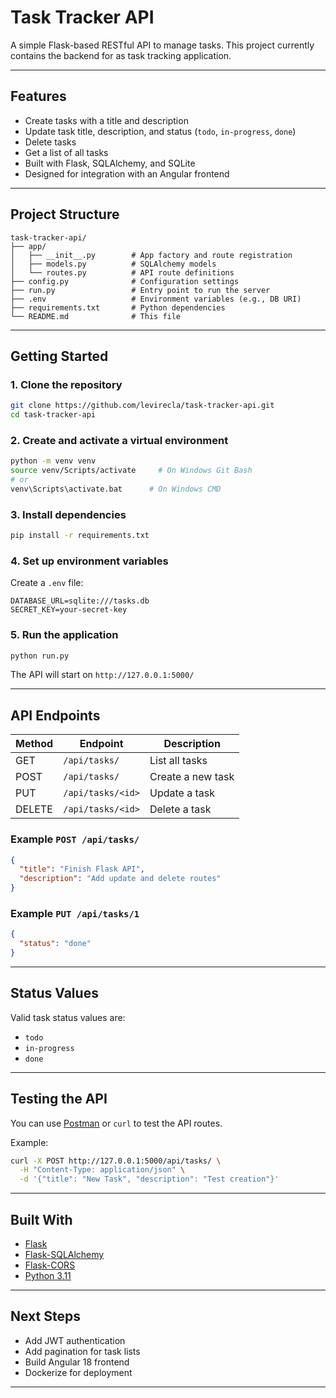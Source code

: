 # Task Tracker API

A simple Flask-based RESTful API to manage tasks. This project currently contains the backend for as task tracking application.

---

## Features

- Create tasks with a title and description
- Update task title, description, and status (`todo`, `in-progress`, `done`)
- Delete tasks
- Get a list of all tasks
- Built with Flask, SQLAlchemy, and SQLite
- Designed for integration with an Angular frontend

---

## Project Structure

```
task-tracker-api/
├── app/
│   ├── __init__.py        # App factory and route registration
│   ├── models.py          # SQLAlchemy models
│   └── routes.py          # API route definitions
├── config.py              # Configuration settings
├── run.py                 # Entry point to run the server
├── .env                   # Environment variables (e.g., DB URI)
├── requirements.txt       # Python dependencies
└── README.md              # This file
```

---

## Getting Started

### 1. Clone the repository

```bash
git clone https://github.com/levirecla/task-tracker-api.git
cd task-tracker-api
```

### 2. Create and activate a virtual environment

```bash
python -m venv venv
source venv/Scripts/activate     # On Windows Git Bash
# or
venv\Scripts\activate.bat      # On Windows CMD
```

### 3. Install dependencies

```bash
pip install -r requirements.txt
```

### 4. Set up environment variables

Create a `.env` file:

```
DATABASE_URL=sqlite:///tasks.db
SECRET_KEY=your-secret-key
```

### 5. Run the application

```bash
python run.py
```

The API will start on `http://127.0.0.1:5000/`

---

## API Endpoints

| Method | Endpoint               | Description            |
|--------|------------------------|------------------------|
| GET    | `/api/tasks/`          | List all tasks         |
| POST   | `/api/tasks/`          | Create a new task      |
| PUT    | `/api/tasks/<id>`      | Update a task          |
| DELETE | `/api/tasks/<id>`      | Delete a task          |

### Example `POST /api/tasks/`

```json
{
  "title": "Finish Flask API",
  "description": "Add update and delete routes"
}
```

### Example `PUT /api/tasks/1`

```json
{
  "status": "done"
}
```

---

## Status Values

Valid task status values are:

- `todo`
- `in-progress`
- `done`

---

## Testing the API

You can use [Postman](https://www.postman.com/) or `curl` to test the API routes.

Example:

```bash
curl -X POST http://127.0.0.1:5000/api/tasks/ \
  -H "Content-Type: application/json" \
  -d '{"title": "New Task", "description": "Test creation"}'
```

---

## Built With

- [Flask](https://flask.palletsprojects.com/)
- [Flask-SQLAlchemy](https://flask-sqlalchemy.palletsprojects.com/)
- [Flask-CORS](https://flask-cors.readthedocs.io/)
- [Python 3.11](https://www.python.org/)

---

## Next Steps

- Add JWT authentication
- Add pagination for task lists
- Build Angular 18 frontend
- Dockerize for deployment

---

